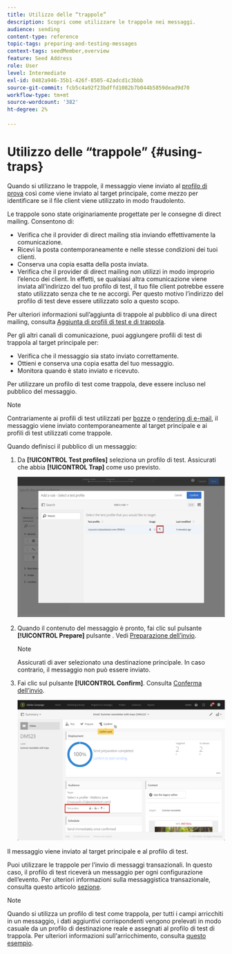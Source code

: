 ```yaml
---
title: Utilizzo delle “trappole”
description: Scopri come utilizzare le trappole nei messaggi.
audience: sending
content-type: reference
topic-tags: preparing-and-testing-messages
context-tags: seedMember,overview
feature: Seed Address
role: User
level: Intermediate
exl-id: 0482a946-35b1-426f-8505-42adcd1c3bbb
source-git-commit: fcb5c4a92f23bdffd1082b7b044b5859dead9d70
workflow-type: tm+mt
source-wordcount: '382'
ht-degree: 2%

---
```


# Utilizzo delle “trappole” {#using-traps}

Quando si utilizzano le trappole, il messaggio viene inviato al [profilo di prova](../../audiences/using/managing-test-profiles.md) così come viene inviato al target principale, come mezzo per identificare se il file client viene utilizzato in modo fraudolento.

Le trappole sono state originariamente progettate per le consegne di direct mailing. Consentono di:

* Verifica che il provider di direct mailing stia inviando effettivamente la comunicazione.
* Ricevi la posta contemporaneamente e nelle stesse condizioni dei tuoi clienti.
* Conserva una copia esatta della posta inviata.
* Verifica che il provider di direct mailing non utilizzi in modo improprio l’elenco dei client. In effetti, se qualsiasi altra comunicazione viene inviata all&#39;indirizzo del tuo profilo di test, il tuo file client potrebbe essere stato utilizzato senza che te ne accorgi. Per questo motivo l’indirizzo del profilo di test deve essere utilizzato solo a questo scopo.

Per ulteriori informazioni sull’aggiunta di trappole al pubblico di una direct mailing, consulta [Aggiunta di profili di test e di trappola](../../channels/using/defining-the-direct-mail-audience.md#adding-test-and-trap-profiles).

Per gli altri canali di comunicazione, puoi aggiungere profili di test di trappola al target principale per:

* Verifica che il messaggio sia stato inviato correttamente.
* Ottieni e conserva una copia esatta del tuo messaggio.
* Monitora quando è stato inviato e ricevuto.

Per utilizzare un profilo di test come trappola, deve essere incluso nel pubblico del messaggio.

>[!NOTE]
>
>Contrariamente ai profili di test utilizzati per [bozze](../../sending/using/sending-proofs.md) o [rendering di e-mail](../../sending/using/email-rendering.md), il messaggio viene inviato contemporaneamente al target principale e ai profili di test utilizzati come trappole.

Quando definisci il pubblico di un messaggio:

1. Da **[!UICONTROL Test profiles]** seleziona un profilo di test. Assicurati che abbia **[!UICONTROL Trap]** come uso previsto.

   ![](assets/trap_select.png)

1. Quando il contenuto del messaggio è pronto, fai clic sul pulsante **[!UICONTROL Prepare]** pulsante . Vedi [Preparazione dell’invio](../../sending/using/preparing-the-send.md).
   >[!NOTE]
   >
   >Assicurati di aver selezionato una destinazione principale. In caso contrario, il messaggio non può essere inviato.

1. Fai clic sul pulsante **[!UICONTROL Confirm]**. Consulta [Conferma dell’invio](../../sending/using/confirming-the-send.md).

   ![](assets/trap_confirm.png)

Il messaggio viene inviato al target principale e al profilo di test.

Puoi utilizzare le trappole per l’invio di messaggi transazionali. In questo caso, il profilo di test riceverà un messaggio per ogni configurazione dell’evento. Per ulteriori informazioni sulla messaggistica transazionale, consulta questo articolo [sezione](../../channels/using/getting-started-with-transactional-msg.md).

>[!NOTE]
>
>Quando si utilizza un profilo di test come trappola, per tutti i campi arricchiti in un messaggio, i dati aggiuntivi corrispondenti vengono prelevati in modo casuale da un profilo di destinazione reale e assegnati al profilo di test di trappola. Per ulteriori informazioni sull&#39;arricchimento, consulta [questo esempio](../../automating/using/enriching-profile-data-file.md).
